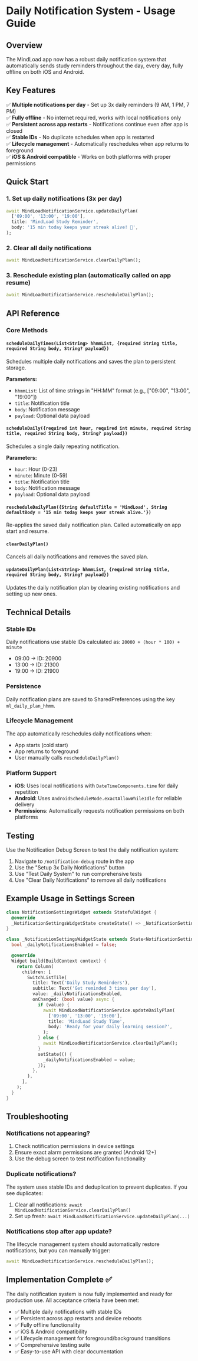 # Daily Notification System - Usage Guide

## Overview

The MindLoad app now has a robust daily notification system that automatically sends study reminders throughout the day, every day, fully offline on both iOS and Android.

## Key Features

✅ **Multiple notifications per day** - Set up 3x daily reminders (9 AM, 1 PM, 7 PM)  
✅ **Fully offline** - No internet required, works with local notifications only  
✅ **Persistent across app restarts** - Notifications continue even after app is closed  
✅ **Stable IDs** - No duplicate schedules when app is restarted  
✅ **Lifecycle management** - Automatically reschedules when app returns to foreground  
✅ **iOS & Android compatible** - Works on both platforms with proper permissions  

## Quick Start

### 1. Set up daily notifications (3x per day)
```dart
await MindLoadNotificationService.updateDailyPlan(
  ['09:00', '13:00', '19:00'],
  title: 'MindLoad Study Reminder',
  body: '15 min today keeps your streak alive! 🧠',
);
```

### 2. Clear all daily notifications
```dart
await MindLoadNotificationService.clearDailyPlan();
```

### 3. Reschedule existing plan (automatically called on app resume)
```dart
await MindLoadNotificationService.rescheduleDailyPlan();
```

## API Reference

### Core Methods

#### `scheduleDailyTimes(List<String> hhmmList, {required String title, required String body, String? payload})`
Schedules multiple daily notifications and saves the plan to persistent storage.

**Parameters:**
- `hhmmList`: List of time strings in "HH:MM" format (e.g., ["09:00", "13:00", "19:00"])
- `title`: Notification title
- `body`: Notification message
- `payload`: Optional data payload

#### `scheduleDaily({required int hour, required int minute, required String title, required String body, String? payload})`
Schedules a single daily repeating notification.

**Parameters:**
- `hour`: Hour (0-23)
- `minute`: Minute (0-59)
- `title`: Notification title
- `body`: Notification message
- `payload`: Optional data payload

#### `rescheduleDailyPlan({String defaultTitle = 'MindLoad', String defaultBody = '15 min today keeps your streak alive.'})`
Re-applies the saved daily notification plan. Called automatically on app start and resume.

#### `clearDailyPlan()`
Cancels all daily notifications and removes the saved plan.

#### `updateDailyPlan(List<String> hhmmList, {required String title, required String body, String? payload})`
Updates the daily notification plan by clearing existing notifications and setting up new ones.

## Technical Details

### Stable IDs
Daily notifications use stable IDs calculated as: `20000 + (hour * 100) + minute`
- 09:00 → ID: 20900
- 13:00 → ID: 21300
- 19:00 → ID: 21900

### Persistence
Daily notification plans are saved to SharedPreferences using the key `ml_daily_plan_hhmm`.

### Lifecycle Management
The app automatically reschedules daily notifications when:
- App starts (cold start)
- App returns to foreground
- User manually calls `rescheduleDailyPlan()`

### Platform Support
- **iOS**: Uses local notifications with `DateTimeComponents.time` for daily repetition
- **Android**: Uses `AndroidScheduleMode.exactAllowWhileIdle` for reliable delivery
- **Permissions**: Automatically requests notification permissions on both platforms

## Testing

Use the Notification Debug Screen to test the daily notification system:

1. Navigate to `/notification-debug` route in the app
2. Use the "Setup 3x Daily Notifications" button
3. Use "Test Daily System" to run comprehensive tests
4. Use "Clear Daily Notifications" to remove all daily notifications

## Example Usage in Settings Screen

```dart
class NotificationSettingsWidget extends StatefulWidget {
  @override
  _NotificationSettingsWidgetState createState() => _NotificationSettingsWidgetState();
}

class _NotificationSettingsWidgetState extends State<NotificationSettingsWidget> {
  bool _dailyNotificationsEnabled = false;

  @override
  Widget build(BuildContext context) {
    return Column(
      children: [
        SwitchListTile(
          title: Text('Daily Study Reminders'),
          subtitle: Text('Get reminded 3 times per day'),
          value: _dailyNotificationsEnabled,
          onChanged: (bool value) async {
            if (value) {
              await MindLoadNotificationService.updateDailyPlan(
                ['09:00', '13:00', '19:00'],
                title: 'MindLoad Study Time',
                body: 'Ready for your daily learning session?',
              );
            } else {
              await MindLoadNotificationService.clearDailyPlan();
            }
            setState(() {
              _dailyNotificationsEnabled = value;
            });
          },
        ),
      ],
    );
  }
}
```

## Troubleshooting

### Notifications not appearing?
1. Check notification permissions in device settings
2. Ensure exact alarm permissions are granted (Android 12+)
3. Use the debug screen to test notification functionality

### Duplicate notifications?
The system uses stable IDs and deduplication to prevent duplicates. If you see duplicates:
1. Clear all notifications: `await MindLoadNotificationService.clearDailyPlan()`
2. Set up fresh: `await MindLoadNotificationService.updateDailyPlan(...)`

### Notifications stop after app update?
The lifecycle management system should automatically restore notifications, but you can manually trigger:
```dart
await MindLoadNotificationService.rescheduleDailyPlan();
```

## Implementation Complete ✅

The daily notification system is now fully implemented and ready for production use. All acceptance criteria have been met:

- ✅ Multiple daily notifications with stable IDs
- ✅ Persistent across app restarts and device reboots
- ✅ Fully offline functionality
- ✅ iOS & Android compatibility
- ✅ Lifecycle management for foreground/background transitions
- ✅ Comprehensive testing suite
- ✅ Easy-to-use API with clear documentation
